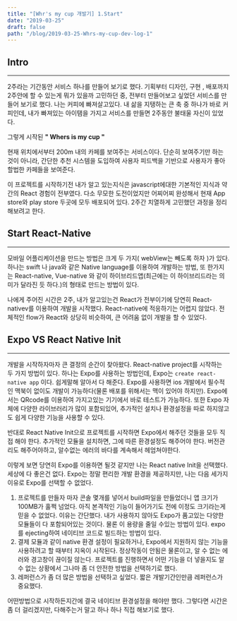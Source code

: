 ```yaml
---
title: "[Whr's my cup 개발기] 1.Start"
date: "2019-03-25"
draft: false
path: "/blog/2019-03-25-Whrs-my-cup-dev-log-1"
---
```


## Intro

---

2주라는 기간동안 서비스 하나를 만들어 보기로 했다. 기획부터 디자인, 구현 , 배포까지 2주안에 할 수 있는게 뭐가 있을까 고민하던 중, 전부터 만들어보고 싶었던 서비스를 만들어 보기로 했다. 나는 커피에 빠져살고있다. 내 삶을 지탱하는 큰 축 중 하나가 바로 커피인데, 내가 빠져있는 아이탬을 가지고 서비스를 만들면 2주동안 불태울 자신이 있었다.

그렇게 시작된 **" Whers is my cup "**

현재 위치에서부터 200m 내의 카페를 보여주는 서비스이다. 단순히 보여주기만 하는 것이 아니라, 간단한 추천 시스템을 도입하여 사용자 피드백을 기반으로 사용자가 좋아할법한 카페들을 보여준다.

이 프로젝트를 시작하기전 내가 알고 있는지식은 javascript에대한 기본적인 지식과 약간의 React 경험이 전부였다. 다소 무모한 도전이었지만 어찌어찌 완성해서 현재 App store와 play store 두곳에 모두 배포되어 있다. 2주간 치열하게 고민했던 과정을 정리해보려고 한다.

## Start React-Native

---

모바일 어플리케이션을 만드는 방법은 크게 두 가지( webView는 빼도록 하자 )가 있다. 하나는 swift 나 java와 같은 Native language를 이용하여 개발하는 방법, 또 한가지는 React-native, Vue-native 와 같이 하이브리드앱(최근에는 이 하이브리드라는 의미가 달라진 듯 하다.)의 형태로 만드는 방법이 있다.

나에게 주어진 시간은 2주, 내가 알고있는건 React가 전부이기에 당연히 React-nativev를 이용하여 개발을 시작했다. React-native에 적응하기는 어렵지 않았다. 전체적인 flow가 React와 상당히 비슷하여, 큰 어려움 없이 개발을 할 수 있었다.

## Expo VS React Native Init

---

개발을 시작하자마자 큰 결정의 순간이 찾아왔다. React-native project를 시작하는 두 가지 방법이 있다. 하나는 Expo를 사용하는 방법인데, Expo는 `create react-native app` 이다. 쉽게말해 알아서 다 해준다. Expo를 사용하면 ios 개발에서 필수적인 맥북이 없이도 개발이 가능하다(물론 배포를 위해서는 맥이 있어야 하지만). Expo에서는 QRcode를 이용하여 가지고있는 기기에서 바로 테스트가 가능하다. 또한 Expo 자체에 다양한 라이브러리가 많이 포함되있어, 추가적인 설치나 환경설정을 따로 하지않고도 쉽게 다양한 기능을 사용할 수 있다.

반대로 React Native Init으로 프로젝트를 시작하면 Expo에서 해주던 것들을 모두 직접 해야 한다. 추가적인 모듈을 설치하면, 그에 따른 환경설정도 해주어야 한다. 버전관리도 해주어야하고, 알수없는 에러의 바다를 계속해서 헤엄쳐야한다.

이렇게 보면 당연히 Expo를 이용하면 될것 같지만 나는 React native Init을 선택했다. 세상에 다 좋은건 없다. Expo는 정말 편리한 개발 환경을 제공하지만, 나는 다음 세가지 이유로 Expo를 선택할 수 없었다.

1. 프로젝트를 만들자 마자 콘솔 몇개를 넣어서 build파일을 만들었더니 앱 크기가 100MB가 훌쩍 넘었다. 아직 본격적인 기능이 들어가기도 전에 이정도 크기라는게 믿을 수 없었다. 이유는 간단했다. 내가 사용하지 않아도 Expo가 품고있는 다양한 모듈들이 다 포함되어있는 것이다. 물론 이 용량을 줄일 수있는 방법이 있다. expo를 ejecting하여 네이티브 코드로 빌드하는 방법이 있다.
2. 결제 모듈과 같이 native 환경 설정이 필요하거나, Expo에서 지원하지 않는 기능을 사용하려고 할 때부터 지옥이 시작된다. 정상작동이 안됨은 물론이고, 알 수 없는 에러와 경고창이 끊이질 않는다. 프로젝트를 진행하면서 어떤 기능을 더 넣을지도 알 수 없는 상황에서 그나마 좀 더 안전한 방법을 선택하기로 했다.
3. 레퍼런스가 좀 더 많은 방법을 선택하고 싶었다. 짧은 개발기간인만큼 레퍼런스가 중요했다.

어떤방법으로 시작하든지간에 결국 네이티브 환경설정을 해야만 했다. 그렇다면 시간은 좀 더 걸리겠지만, 다해주는거 말고 하나 하나 직접 해보기로 했다.
